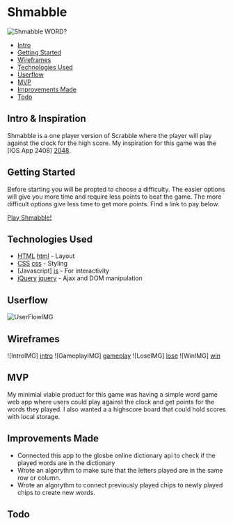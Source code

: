 # Shmabble
![Shmabble WORD?](http://www.quickanddirtytips.com/sites/default/files/images/5384/Scrabble.jpg)

- [Intro](#intro)
- [Getting Started](#getting-started)
- [Wireframes](#wireframes)
- [Technologies Used](#technologies-used)
- [Userflow](#userflow)
- [MVP](#mvp)
- [Improvements Made](#improvements-made)
- [Todo](#todo)


## Intro & Inspiration
Shmabble is a one player version of Scrabble where the player will play against the clock for the high score. My inspiration for this game was the [IOS App 2408] [2048].

## Getting Started
Before starting you will be propted to choose a difficulty. The easier options will give you more time and require less points to beat the game. The more difficult options give less time to get more points. Find a link to pay below. 

[Play Shmabble!](https://jdpeck90.github.io/Shmabble_game/)

## Technologies Used
* [HTML] [html] - Layout
* [CSS] [css] - Styling
* [Javascript] [js] - For interactivity
* [jQuery] [jquery] - Ajax and DOM manipulation

## Userflow
![UserFlowIMG](https://s25.postimg.org/oxjg59bjf/Full_Wire_Frame.png)

## Wireframes
![IntroIMG] [intro]
![GameplayIMG] [gameplay]
![LoseIMG] [lose]
![WinIMG] [win] 


## MVP 
My minimial viable product for this game was having a simple word game web app where users could play against the clock and get points for the words they played. I also wanted a a highscore board that could hold scores with local storage. 

## Improvements Made
* Connected this app to the glosbe online dictionary api to check if the played words are in the dictionary
* Wrote an algorythm to make sure that the letters played are in the same row or column. 
* Wrote an algorythm to connect previously played chips to newly played chips to create new words.


## Todo
  
   [jquery]: <http://jquery.com>
   [css]: <https://www.w3.org/Style/CSS/Overview.en.html>
   [html]: <https://www.w3.org/html/>
   [js]: <https://www.javascript.com/>
   [2048]: <https://itunes.apple.com/us/app/2048/id840919914?mt=8>
   [userflow]: <https://s25.postimg.org/n5qhacs6n/Full_Wire_Frame.png>
   [gameplay]: <https://s25.postimg.org/4eok06xm7/Shmabble_GAMEPLAY.png>
   [intro]: <https://s25.postimg.org/kqylpxbxr/Shmabble_INTRO.png>
   [win]: <https://s25.postimg.org/jegwo1ei7/Shmabble_WIN.png>
   [lose]: <https://s25.postimg.org/862q090of/Shmabble_LOSE.png>
